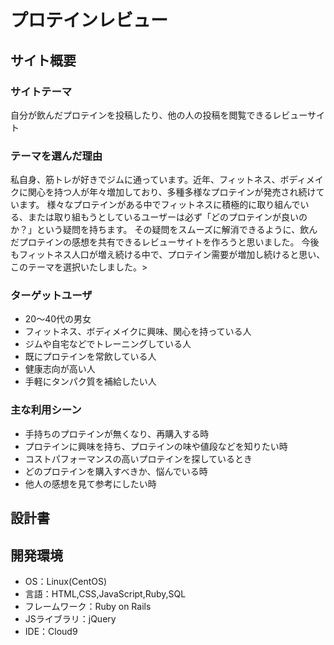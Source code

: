 # プロテインレビュー

## サイト概要
### サイトテーマ
自分が飲んだプロテインを投稿したり、他の人の投稿を閲覧できるレビューサイト

### テーマを選んだ理由
私自身、筋トレが好きでジムに通っています。近年、フィットネス、ボディメイクに関心を持つ人が年々増加しており、多種多様なプロテインが発売され続けています。
様々なプロテインがある中でフィットネスに積極的に取り組んでいる、または取り組もうとしているユーザーは必ず「どのプロテインが良いのか？」という疑問を持ちます。
その疑問をスムーズに解消できるように、飲んだプロテインの感想を共有できるレビューサイトを作ろうと思いました。
今後もフィットネス人口が増え続ける中で、プロテイン需要が増加し続けると思い、このテーマを選択いたしました。>

### ターゲットユーザ
- 20〜40代の男女
- フィットネス、ボディメイクに興味、関心を持っている人
- ジムや自宅などでトレーニングしている人
- 既にプロテインを常飲している人
- 健康志向が高い人
- 手軽にタンパク質を補給したい人

### 主な利用シーン
- 手持ちのプロテインが無くなり、再購入する時
- プロテインに興味を持ち、プロテインの味や値段などを知りたい時
- コストパフォーマンスの高いプロテインを探しているとき
- どのプロテインを購入すべきか、悩んでいる時
- 他人の感想を見て参考にしたい時

## 設計書


## 開発環境
- OS：Linux(CentOS)
- 言語：HTML,CSS,JavaScript,Ruby,SQL
- フレームワーク：Ruby on Rails
- JSライブラリ：jQuery
- IDE：Cloud9